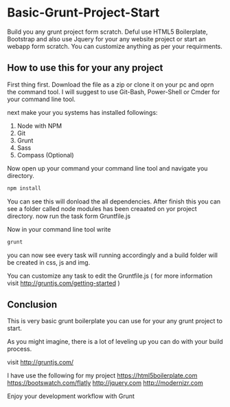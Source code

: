 # Basic-Grunt-Project-Start
Build you any grunt project form scratch. Deful use HTML5 Boilerplate, Bootstrap and also use Jquery for your any website project or start an webapp form scratch.  You can customize anything as per your requirments.

## How to use this for your any project
First thing first. Download the file as a zip or clone it on your pc and oprn the command tool. I will suggest to use Git-Bash, Power-Shell or Cmder for your command line tool.

next make your you systems has installed followings:
1. Node with NPM
2. Git
3. Grunt
4. Sass
5. Compass (Optional)

Now open up your command your command line tool and navigate you directory.
```JavaScript
npm install
```
You can see this will donload the all dependencies. After finish this you can see a folder called node modules has been creaated on yor project directory. now run the task form Gruntfile.js

Now in your command line tool write
```JavaScript
grunt
```
you can now see every task will running accordingly and a build folder will be created in css, js and img.

You can customize any task to edit the Gruntfile.js ( for more information visit http://gruntjs.com/getting-started )

## Conclusion
This is very basic grunt boilerplate you can use for your any grunt project to start. 

As you might imagine, there is a lot of leveling up you can do with your build process.

visit http://gruntjs.com/

I have use the following for my project
https://html5boilerplate.com
https://bootswatch.com/flatly
http://jquery.com
http://modernizr.com

Enjoy your development workflow with Grunt






